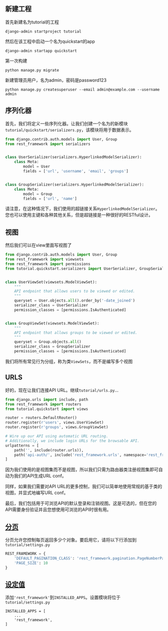 ## 新建工程

首先新建名为tutorial的工程

```shell
django-admin startproject tutorial 
```

然后在该工程中启动一个名为quickstart的app

```
django-admin startapp quickstart
```

第一次构建

```
python manage.py migrate
```

新建管理员用户，名为admin，密码是password123

```
python manage.py createsuperuser --email admin@example.com --username admin
```

## 序列化器

首先，我们将定义一些序列化器。让我们创建一个名为的新模块`tutorial/quickstart/serializers.py`，该模块将用于数据表示。

```python
from django.contrib.auth.models import User, Group
from rest_framework import serializers


class UserSerializer(serializers.HyperlinkedModelSerializer):
    class Meta:
        model = User
        fields = ['url', 'username', 'email', 'groups']


class GroupSerializer(serializers.HyperlinkedModelSerializer):
    class Meta:
        model = Group
        fields = ['url', 'name']
```

请注意，在这种情况下，我们使用的超链接关系`HyperlinkedModelSerializer`。您也可以使用主键和各种其他关系，但是超链接是一种很好的RESTful设计。

## 视图

然后我们可以在view里面写视图了

```python
from django.contrib.auth.models import User, Group
from rest_framework import viewsets
from rest_framework import permissions
from tutorial.quickstart.serializers import UserSerializer, GroupSerializer


class UserViewSet(viewsets.ModelViewSet):
    """
    API endpoint that allows users to be viewed or edited.
    """
    queryset = User.objects.all().order_by('-date_joined')
    serializer_class = UserSerializer
    permission_classes = [permissions.IsAuthenticated]


class GroupViewSet(viewsets.ModelViewSet):
    """
    API endpoint that allows groups to be viewed or edited.
    """
    queryset = Group.objects.all()
    serializer_class = GroupSerializer
    permission_classes = [permissions.IsAuthenticated]
```



我们将所有常见行为分组，称为类`ViewSets`，而不是编写多个视图

## URLS

好的，现在让我们连接API URL。继续`tutorial/urls.py`...

```python
from django.urls import include, path
from rest_framework import routers
from tutorial.quickstart import views

router = routers.DefaultRouter()
router.register(r'users', views.UserViewSet)
router.register(r'groups', views.GroupViewSet)

# Wire up our API using automatic URL routing.
# Additionally, we include login URLs for the browsable API.
urlpatterns = [
    path('', include(router.urls)),
    path('api-auth/', include('rest_framework.urls', namespace='rest_framework'))
]
```

因为我们使用的是视图集而不是视图，所以我们只需为路由器类注册视图集即可自动为我们的API生成URL conf。

同样，如果我们需要对API URL的更多控制，我们可以简单地使用常规的基于类的视图，并显式地编写URL conf。

最后，我们包括用于可浏览API的默认登录和注销视图。这是可选的，但在您的API需要身份验证并且您想使用可浏览的API时很有用。

## [分页](https://www.django-rest-framework.org/tutorial/quickstart/#pagination)

分页允许您控制每页返回多少个对象。要启用它，请将以下行添加到`tutorial/settings.py`

```python
REST_FRAMEWORK = {
    'DEFAULT_PAGINATION_CLASS': 'rest_framework.pagination.PageNumberPagination',
    'PAGE_SIZE': 10
}
```

## [设定值](https://www.django-rest-framework.org/tutorial/quickstart/#settings)

添加`'rest_framework'`到`INSTALLED_APPS`。设置模块将位于`tutorial/settings.py`

```
INSTALLED_APPS = [
    ...
    'rest_framework',
]
```
